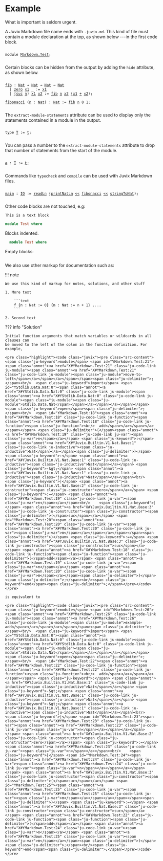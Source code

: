 # Example

What is important is seldom urgent.

A Juvix Markdown file name ends with `.juvix.md`. This kind of file must contain
a module declaration at the top, as shown below ---in the first code block.

<pre class="highlight"><code class="juvix"><pre class="src-content"><span class="ju-keyword">module</span> <span id="YMarkdown.Test:0"><span class="annot"><a href="X#YMarkdown.Test:0" class="ju-code-link ju-module"><span class="annot"><a href="X#YMarkdown.Test:0" class="ju-code-link ju-module"><span class="ju-module"><span class="ju-module">Markdown.Test</span></span></a></span></a></span></span><span class="ju-delimiter">;</span><br/></pre></code></pre>

Certain blocks can be hidden from the output by adding the `hide` attribute, as shown below.



<pre class="highlight"><code class="juvix"><pre class="src-content"><span id="YMarkdown.Test:1"><span class="annot"><a href="X#YMarkdown.Test:1" class="ju-code-link ju-function"><span class="annot"><a href="X#YMarkdown.Test:1" class="ju-code-link ju-function"><span class="ju-function">fib</span></a></span></a></span></span> <span class="ju-keyword">:</span> <span class="annot"><a href="X#YJuvix.Builtin.V1.Nat.Base:1" class="ju-code-link ju-inductive"><span class="ju-inductive">Nat</span></a></span> <span class="ju-keyword">→</span> <span class="annot"><a href="X#YJuvix.Builtin.V1.Nat.Base:1" class="ju-code-link ju-inductive"><span class="ju-inductive">Nat</span></a></span> <span class="ju-keyword">→</span> <span class="annot"><a href="X#YJuvix.Builtin.V1.Nat.Base:1" class="ju-code-link ju-inductive"><span class="ju-inductive">Nat</span></a></span> <span class="ju-keyword">→</span> <span class="annot"><a href="X#YJuvix.Builtin.V1.Nat.Base:1" class="ju-code-link ju-inductive"><span class="ju-inductive">Nat</span></a></span><br/>  <span class="ju-keyword">|</span> <span class="annot"><a href="X#YJuvix.Builtin.V1.Nat.Base:2" class="ju-code-link ju-constructor"><span class="ju-constructor">zero</span></a></span> <span id="YMarkdown.Test:3"><span class="annot"><a href="X#YMarkdown.Test:3" class="ju-code-link ju-var"><span class="annot"><a href="X#YMarkdown.Test:3" class="ju-code-link ju-var"><span class="ju-var">x1</span></a></span></a></span></span> <span class="ju-keyword">_</span> <span class="ju-keyword">:=</span> <span class="annot"><a href="X#YMarkdown.Test:3" class="ju-code-link ju-var"><span class="ju-var">x1</span></a></span><br/>  <span class="ju-keyword">|</span> <span class="annot"><a href="X#YJuvix.Builtin.V1.Nat.Base:3" class="ju-code-link ju-constructor"><span class="ju-constructor"><span class="ju-delimiter">(</span>suc</span></a></span> <span id="YMarkdown.Test:4"><span class="annot"><a href="X#YMarkdown.Test:4" class="ju-code-link ju-var"><span class="annot"><a href="X#YMarkdown.Test:4" class="ju-code-link ju-var"><span class="ju-var">n</span></a></span></a></span></span><span class="ju-delimiter">)</span> <span id="YMarkdown.Test:5"><span class="annot"><a href="X#YMarkdown.Test:5" class="ju-code-link ju-var"><span class="annot"><a href="X#YMarkdown.Test:5" class="ju-code-link ju-var"><span class="ju-var">x1</span></a></span></a></span></span> <span id="YMarkdown.Test:6"><span class="annot"><a href="X#YMarkdown.Test:6" class="ju-code-link ju-var"><span class="annot"><a href="X#YMarkdown.Test:6" class="ju-code-link ju-var"><span class="ju-var">x2</span></a></span></a></span></span> <span class="ju-keyword">:=</span> <span class="annot"><a href="X#YMarkdown.Test:1" class="ju-code-link ju-function"><span class="ju-function">fib</span></a></span> <span class="annot"><a href="X#YMarkdown.Test:4" class="ju-code-link ju-var"><span class="ju-var">n</span></a></span> <span class="annot"><a href="X#YMarkdown.Test:6" class="ju-code-link ju-var"><span class="ju-var">x2</span></a></span> <span class="annot"><a href="X#YMarkdown.Test:5" class="ju-code-link ju-var"><span class="ju-var"><span class="ju-delimiter">(</span>x1</span></a></span> <span class="annot"><a href="X#YJuvix.Builtin.V1.Trait.Natural:8" class="ju-code-link ju-function"><span class="ju-function">+</span></a></span> <span class="annot"><a href="X#YMarkdown.Test:6" class="ju-code-link ju-var"><span class="ju-var">x2</span></a></span><span class="ju-delimiter">)</span><span class="ju-delimiter">;</span><br/><br/><span id="YMarkdown.Test:2"><span class="annot"><a href="X#YMarkdown.Test:2" class="ju-code-link ju-function"><span class="annot"><a href="X#YMarkdown.Test:2" class="ju-code-link ju-function"><span class="ju-function">fibonacci</span></a></span></a></span></span> <span class="ju-delimiter">(</span><span class="annot"><a href="X#YMarkdown.Test:7" class="ju-code-link ju-var"><span class="ju-var">n</span></a></span> <span class="ju-keyword">:</span> <span class="annot"><a href="X#YJuvix.Builtin.V1.Nat.Base:1" class="ju-code-link ju-inductive"><span class="ju-inductive">Nat</span></a></span><span class="ju-delimiter">)</span> <span class="ju-keyword">:</span> <span class="annot"><a href="X#YJuvix.Builtin.V1.Nat.Base:1" class="ju-code-link ju-inductive"><span class="ju-inductive">Nat</span></a></span> <span class="ju-keyword">:=</span> <span class="annot"><a href="X#YMarkdown.Test:1" class="ju-code-link ju-function"><span class="ju-function">fib</span></a></span> <span class="annot"><a href="X#YMarkdown.Test:7" class="ju-code-link ju-var"><span class="ju-var">n</span></a></span> <span class="ju-number">0</span> <span class="ju-number">1</span><span class="ju-delimiter">;</span></pre></code></pre>

The `extract-module-statements` attribute can be used to display only the statements contained in a module in the output.

<pre class="highlight"><code class="juvix"><pre class="src-content"><span class="ju-keyword">type</span> <span id="YMarkdown.Test:8"><span class="annot"><a href="X#YMarkdown.Test:8" class="ju-code-link ju-inductive"><span class="annot"><a href="X#YMarkdown.Test:8" class="ju-code-link ju-inductive"><span class="ju-inductive">T</span></a></span></a></span></span> <span class="ju-keyword">:=</span> <span id="YMarkdown.Test:9"><span class="annot"><a href="X#YMarkdown.Test:9" class="ju-code-link ju-constructor"><span class="annot"><a href="X#YMarkdown.Test:9" class="ju-code-link ju-constructor"><span class="ju-constructor">t</span></a></span></a></span></span><span class="ju-delimiter">;</span></pre></code></pre>

You can pass a number to the `extract-module-statements` attribute to drop that number of statements from the start of the module.

<pre class="highlight"><code class="juvix"><pre class="src-content"><span id="YMarkdown.Test:15"><span class="annot"><a href="X#YMarkdown.Test:15" class="ju-code-link ju-function"><span class="annot"><a href="X#YMarkdown.Test:15" class="ju-code-link ju-function"><span class="ju-function">a</span></a></span></a></span></span> <span class="ju-keyword">:</span> <span class="annot"><a href="X#YMarkdown.Test:12" class="ju-code-link ju-inductive"><span class="ju-inductive">T</span></a></span> <span class="ju-keyword">:=</span> <span class="annot"><a href="X#YMarkdown.Test:13" class="ju-code-link ju-constructor"><span class="ju-constructor">t</span></a></span><span class="ju-delimiter">;</span></pre></code></pre>

Commands like `typecheck` and `compile` can be used with Juvix Markdown files.

<pre class="highlight"><code class="juvix"><pre class="src-content"><span id="YMarkdown.Test:17"><span class="annot"><a href="X#YMarkdown.Test:17" class="ju-code-link ju-function"><span class="annot"><a href="X#YMarkdown.Test:17" class="ju-code-link ju-function"><span class="ju-function">main</span></a></span></a></span></span> <span class="ju-keyword">:</span> <span class="annot"><a href="X#YStdlib.System.IO.Base:1" class="ju-code-link ju-inductive"><span class="ju-axiom">IO</span></a></span> <span class="ju-keyword">:=</span> <span class="annot"><a href="X#YStdlib.System.IO.String:2" class="ju-code-link ju-function"><span class="ju-axiom">readLn</span></a></span> <span class="annot"><a href="X#YStdlib.System.IO.Nat:2" class="ju-code-link ju-function"><span class="ju-function"><span class="ju-delimiter">(</span>printNatLn</span></a></span> <span class="annot"><a href="X#YStdlib.Function:1" class="ju-code-link ju-function"><span class="ju-function">&lt;&lt;</span></a></span> <span class="annot"><a href="X#YMarkdown.Test:2" class="ju-code-link ju-function"><span class="ju-function">fibonacci</span></a></span> <span class="annot"><a href="X#YStdlib.Function:1" class="ju-code-link ju-function"><span class="ju-function">&lt;&lt;</span></a></span> <span class="annot"><a href="X#YStdlib.Data.Nat:3" class="ju-code-link ju-function"><span class="ju-axiom">stringToNat</span></a></span><span class="ju-delimiter">)</span><span class="ju-delimiter">;</span></pre></code></pre>

Other code blocks are not touched, e.g:

```text
This is a text block
```


```haskell
module Test where
```

Blocks indented.

  ```haskell
    module Test where
  ```

Empty blocks:

```
```

We also use other markup for documentation such as:

!!! note

    We use this kind of markup for notes, solutions, and other stuff

    1. More text

        ```text
        f {n : Nat := 0} {m : Nat := n + 1} ....
        ```

    2. Second text


??? info "Solution"

    Initial function arguments that match variables or wildcards in all clauses can
    be moved to the left of the colon in the function definition. For example,

    <pre class="highlight"><code class="juvix"><pre class="src-content"><span class="ju-keyword">module</span> <span id="YMarkdown.Test:21"><span class="annot"><a href="X#YMarkdown.Test:21" class="ju-code-link ju-module"><span class="annot"><a href="X#YMarkdown.Test:21" class="ju-code-link ju-module"><span class="ju-module">move-to-left</span></a></span></a></span></span><span class="ju-delimiter">;</span><br/>  <span class="ju-keyword">import</span> <span id="YStdlib.Data.Nat:0"><span class="annot"><a href="X#YStdlib.Data.Nat:0" class="ju-code-link ju-module"><span class="annot"><a href="X#YStdlib.Data.Nat:0" class="ju-code-link ju-module"><span class="ju-module"><span class="ju-module">Stdlib.Data.Nat</span></span></a></span></a></span></span> <span class="ju-keyword">open</span><span class="ju-delimiter">;</span><br/>  <span id="YMarkdown.Test:18"><span class="annot"><a href="X#YMarkdown.Test:18" class="ju-code-link ju-function"><span class="annot"><a href="X#YMarkdown.Test:18" class="ju-code-link ju-function"><span class="ju-function"><br/>  add</span></a></span></a></span></span> <span class="ju-delimiter">(</span><span class="annot"><a href="X#YMarkdown.Test:19" class="ju-code-link ju-var"><span class="ju-var">n</span></a></span> <span class="ju-keyword">:</span> <span class="annot"><a href="X#YJuvix.Builtin.V1.Nat.Base:1" class="ju-code-link ju-inductive"><span class="ju-inductive">Nat</span></a></span><span class="ju-delimiter">)</span> <span class="ju-keyword">:</span> <span class="annot"><a href="X#YJuvix.Builtin.V1.Nat.Base:1" class="ju-code-link ju-inductive"><span class="ju-inductive">Nat</span></a></span> <span class="ju-keyword">-&gt;</span> <span class="annot"><a href="X#YJuvix.Builtin.V1.Nat.Base:1" class="ju-code-link ju-inductive"><span class="ju-inductive">Nat</span></a></span><br/>    <span class="ju-keyword">|</span> <span class="annot"><a href="X#YJuvix.Builtin.V1.Nat.Base:2" class="ju-code-link ju-constructor"><span class="ju-constructor">zero</span></a></span> <span class="ju-keyword">:=</span> <span class="annot"><a href="X#YMarkdown.Test:19" class="ju-code-link ju-var"><span class="ju-var">n</span></a></span><br/>    <span class="ju-keyword">|</span> <span class="annot"><a href="X#YJuvix.Builtin.V1.Nat.Base:3" class="ju-code-link ju-constructor"><span class="ju-constructor"><span class="ju-delimiter">(</span>suc</span></a></span> <span id="YMarkdown.Test:20"><span class="annot"><a href="X#YMarkdown.Test:20" class="ju-code-link ju-var"><span class="annot"><a href="X#YMarkdown.Test:20" class="ju-code-link ju-var"><span class="ju-var">m</span></a></span></a></span></span><span class="ju-delimiter">)</span> <span class="ju-keyword">:=</span> <span class="annot"><a href="X#YJuvix.Builtin.V1.Nat.Base:3" class="ju-code-link ju-constructor"><span class="ju-constructor">suc</span></a></span> <span class="annot"><a href="X#YMarkdown.Test:18" class="ju-code-link ju-function"><span class="ju-function"><span class="ju-delimiter">(</span>add</span></a></span> <span class="annot"><a href="X#YMarkdown.Test:19" class="ju-code-link ju-var"><span class="ju-var">n</span></a></span> <span class="annot"><a href="X#YMarkdown.Test:20" class="ju-code-link ju-var"><span class="ju-var">m</span></a></span><span class="ju-delimiter">)</span><span class="ju-delimiter">;</span><br/><span class="ju-keyword">end</span><span class="ju-delimiter">;</span></pre></code></pre>

    is equivalent to

    <pre class="highlight"><code class="juvix"><pre class="src-content"><span class="ju-keyword">module</span> <span id="YMarkdown.Test:26"><span class="annot"><a href="X#YMarkdown.Test:26" class="ju-code-link ju-module"><span class="annot"><a href="X#YMarkdown.Test:26" class="ju-code-link ju-module"><span class="ju-module">example-add</span></a></span></a></span></span><span class="ju-delimiter">;</span><br/>  <span class="ju-keyword">import</span> <span id="YStdlib.Data.Nat:0"><span class="annot"><a href="X#YStdlib.Data.Nat:0" class="ju-code-link ju-module"><span class="annot"><a href="X#YStdlib.Data.Nat:0" class="ju-code-link ju-module"><span class="ju-module"><span class="ju-module">Stdlib.Data.Nat</span></span></a></span></a></span></span> <span class="ju-keyword">open</span><span class="ju-delimiter">;</span><br/>  <span id="YMarkdown.Test:22"><span class="annot"><a href="X#YMarkdown.Test:22" class="ju-code-link ju-function"><span class="annot"><a href="X#YMarkdown.Test:22" class="ju-code-link ju-function"><span class="ju-function"><br/>  add</span></a></span></a></span></span> <span class="ju-keyword">:</span> <span class="annot"><a href="X#YJuvix.Builtin.V1.Nat.Base:1" class="ju-code-link ju-inductive"><span class="ju-inductive">Nat</span></a></span> <span class="ju-keyword">-&gt;</span> <span class="annot"><a href="X#YJuvix.Builtin.V1.Nat.Base:1" class="ju-code-link ju-inductive"><span class="ju-inductive">Nat</span></a></span> <span class="ju-keyword">-&gt;</span> <span class="annot"><a href="X#YJuvix.Builtin.V1.Nat.Base:1" class="ju-code-link ju-inductive"><span class="ju-inductive">Nat</span></a></span><br/>    <span class="ju-keyword">|</span> <span id="YMarkdown.Test:23"><span class="annot"><a href="X#YMarkdown.Test:23" class="ju-code-link ju-var"><span class="annot"><a href="X#YMarkdown.Test:23" class="ju-code-link ju-var"><span class="ju-var">n</span></a></span></a></span></span> <span class="annot"><a href="X#YJuvix.Builtin.V1.Nat.Base:2" class="ju-code-link ju-constructor"><span class="ju-constructor">zero</span></a></span> <span class="ju-keyword">:=</span> <span class="annot"><a href="X#YMarkdown.Test:23" class="ju-code-link ju-var"><span class="ju-var">n</span></a></span><br/>    <span class="ju-keyword">|</span> <span id="YMarkdown.Test:24"><span class="annot"><a href="X#YMarkdown.Test:24" class="ju-code-link ju-var"><span class="annot"><a href="X#YMarkdown.Test:24" class="ju-code-link ju-var"><span class="ju-var">n</span></a></span></a></span></span> <span class="annot"><a href="X#YJuvix.Builtin.V1.Nat.Base:3" class="ju-code-link ju-constructor"><span class="ju-constructor"><span class="ju-delimiter">(</span>suc</span></a></span> <span id="YMarkdown.Test:25"><span class="annot"><a href="X#YMarkdown.Test:25" class="ju-code-link ju-var"><span class="annot"><a href="X#YMarkdown.Test:25" class="ju-code-link ju-var"><span class="ju-var">m</span></a></span></a></span></span><span class="ju-delimiter">)</span> <span class="ju-keyword">:=</span> <span class="annot"><a href="X#YJuvix.Builtin.V1.Nat.Base:3" class="ju-code-link ju-constructor"><span class="ju-constructor">suc</span></a></span> <span class="annot"><a href="X#YMarkdown.Test:22" class="ju-code-link ju-function"><span class="ju-function"><span class="ju-delimiter">(</span>add</span></a></span> <span class="annot"><a href="X#YMarkdown.Test:24" class="ju-code-link ju-var"><span class="ju-var">n</span></a></span> <span class="annot"><a href="X#YMarkdown.Test:25" class="ju-code-link ju-var"><span class="ju-var">m</span></a></span><span class="ju-delimiter">)</span><span class="ju-delimiter">;</span><br/><span class="ju-keyword">end</span><span class="ju-delimiter">;</span></pre></code></pre>

